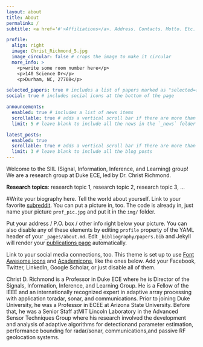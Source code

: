 ```yaml
---
layout: about
title: About
permalink: /
subtitle: <a href='#'>Affiliations</a>. Address. Contacts. Motto. Etc.

profile:
  align: right
  image: Christ_Richmond_5.jpg
  image_circular: false # crops the image to make it circular
  more_info: >
    <p>write some room number here</p>
    <p>140 Science Dr</p>
    <p>Durham, NC, 27708</p>

selected_papers: true # includes a list of papers marked as "selected={true}"
social: true # includes social icons at the bottom of the page

announcements:
  enabled: true # includes a list of news items
  scrollable: true # adds a vertical scroll bar if there are more than 3 news items
  limit: 5 # leave blank to include all the news in the `_news` folder

latest_posts:
  enabled: true
  scrollable: true # adds a vertical scroll bar if there are more than 3 new posts items
  limit: 3 # leave blank to include all the blog posts
---
```


Welcome to the SIIL (Signal, Information, Inference, and Learning) group! We are a research group at Duke ECE, led by Dr. Christ Richmond.

**Research topics**: research topic 1, research topic 2, research topic 3, ...

#Write your biography here. Tell the world about yourself. Link to your favorite [subreddit](http://reddit.com). You can put a picture in, too. The code is already in, just name your picture `prof_pic.jpg` and put it in the `img/` folder.

Put your address / P.O. box / other info right below your picture. You can also disable any of these elements by editing `profile` property of the YAML header of your `_pages/about.md`. Edit `_bibliography/papers.bib` and Jekyll will render your [publications page](/al-folio/publications/) automatically.

Link to your social media connections, too. This theme is set up to use [Font Awesome icons](https://fontawesome.com/) and [Academicons](https://jpswalsh.github.io/academicons/), like the ones below. Add your Facebook, Twitter, LinkedIn, Google Scholar, or just disable all of them.

Christ D. Richmond is a Professor in Duke ECE where he is Director of the Signals, Information, Inference, and Learning Group. He is a Fellow of the IEEE and an internationally recognized expert in adaptive array processing with application toradar, sonar, and communications. Prior to joining Duke University, he was a Professor in ECEE at Arizona State University. Before that, he was a Senior Staff atMIT Lincoln Laboratory in the Advanced Sensor Techniques Group where his research involved the development and analysis of adaptive algorithms for detectionand parameter estimation, performance bounding for radar/sonar, communications,and passive RF geolocation systems.
